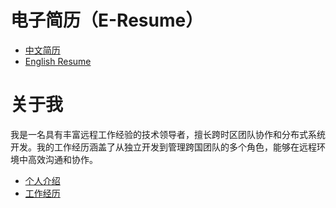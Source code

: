 # 电子简历（E-Resume）

- [中文简历](RESUME-zh.md)
- [English Resume](RESUME-en.md)

# 关于我

我是一名具有丰富远程工作经验的技术领导者，擅长跨时区团队协作和分布式系统开发。我的工作经历涵盖了从独立开发到管理跨国团队的多个角色，能够在远程环境中高效沟通和协作。

- [个人介绍](resume-me.html)
- [工作经历](resume.html)